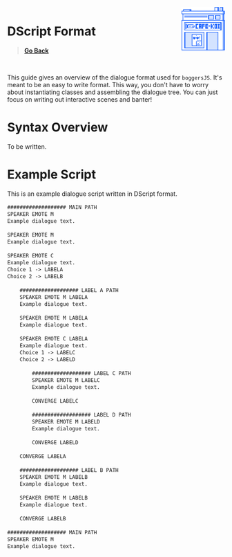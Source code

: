 <img src="./assets/icon.png" height="100" align="right"/>

# DScript Format

> [**Go Back**](../README.md)

<br>

This guide gives an overview of the dialogue format used for `boggersJS`. It's meant to be
an easy to write format. This way, you don't have to worry about instantiating classes and
assembling the dialogue tree. You can just focus on writing out interactive scenes and banter!

# Syntax Overview

To be written.

# Example Script

This is an example dialogue script written in DScript format.

```
################### MAIN PATH
SPEAKER EMOTE M       
Example dialogue text.

SPEAKER EMOTE M       
Example dialogue text.

SPEAKER EMOTE C       
Example dialogue text.
Choice 1 -> LABELA
Choice 2 -> LABELB

    ################### LABEL A PATH
    SPEAKER EMOTE M LABELA
    Example dialogue text.

    SPEAKER EMOTE M LABELA
    Example dialogue text.

    SPEAKER EMOTE C LABELA
    Example dialogue text.
    Choice 1 -> LABELC
    Choice 2 -> LABELD

        ################### LABEL C PATH
        SPEAKER EMOTE M LABELC
        Example dialogue text.

        CONVERGE LABELC

        ################### LABEL D PATH
        SPEAKER EMOTE M LABELD
        Example dialogue text.

        CONVERGE LABELD
    
    CONVERGE LABELA

    ################### LABEL B PATH
    SPEAKER EMOTE M LABELB
    Example dialogue text.

    SPEAKER EMOTE M LABELB
    Example dialogue text.

    CONVERGE LABELB

################### MAIN PATH
SPEAKER EMOTE M       
Example dialogue text.
```
